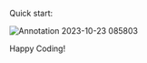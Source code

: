 

Quick start:

![Annotation 2023-10-23 085803](https://github.com/sampleRID/Emoji-fighter/assets/132147692/10f37476-649c-4969-a670-9c4f102e61ff)


Happy Coding!
